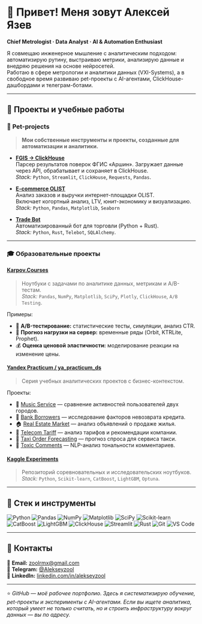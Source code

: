 # 👋 Привет! Меня зовут Алексей Язев  

**Chief Metrologist · Data Analyst · AI & Automation Enthusiast**

Я совмещаю инженерное мышление с аналитическим подходом: автоматизирую рутину, выстраиваю метрики, анализирую данные и внедряю решения на основе нейросетей.  
Работаю в сфере метрологии и аналитики данных (VXI-Systems), а в свободное время развиваю pet-проекты с AI-агентами, ClickHouse-дашбордами и телеграм-ботами.  

---

## 🚀 Проекты и учебные работы

### 🧰 **Pet-projects**
> **Мои собственные инструменты и проекты, созданные для автоматизации и аналитики.**

- [**FGIS → ClickHouse**](./01_pet_projects/FGIS_Arshin)  
  Парсер результатов поверок ФГИС «Аршин». Загружает данные через API, обрабатывает и сохраняет в ClickHouse.  
  *Stack:* `Python`, `Streamlit`, `ClickHouse`, `Requests`, `Pandas`.

- [**E-commerce OLIST**](./01_pet_projects/E-commerce_OLIST)  
  Анализ заказов и выручки интернет-площадки OLIST.  
  Включает когортный анализ, LTV, юнит-экономику и визуализацию.  
  *Stack:* `Python`, `Pandas`, `Matplotlib`, `Seaborn`

- [**Trade Bot**](./01_pet_projects/trade_bot)  
  Автоматизированный бот для торговли (Python + Rust).  
  *Stack:* `Python`, `Rust`, `Telebot`, `SQLAlchemy`.

---

### 🎓 **Образовательные проекты**

#### [**Karpov.Courses**](./02_karpov_courses)
> Ноутбуки с задачами по аналитике данных, метрикам и A/B-тестам.  
> *Stack:* `Pandas`, `NumPy`, `Matplotlib`, `SciPy`, `Plotly`, `ClickHouse`, `A/B Testing`.

Примеры:
- 🧪 **A/B-тестирование:** статистические тесты, симуляции, анализ CTR.  
- 🔮 **Прогноз нагрузки на сервер:** временные ряды (Orbit, KTRLite, Prophet).  
- 💰 **Оценка ценовой эластичности:** моделирование реакции на изменение цены.

#### [**Yandex Practicum / ya_practicum_ds**](./03_yandex_practicum)
> Серия учебных аналитических проектов с бизнес-контекстом.

Проекты:
- 🎵 [Music Service](./03_yandex_practicum/01_music_service) — сравнение активностей пользователей двух городов.  
- 🏦 [Bank Borrowers](./03_yandex_practicum/02_bank_borrowers) — исследование факторов невозврата кредита.  
- 🏠 [Real Estate Market](./03_yandex_practicum/03_real_estate_market) — анализ объявлений о продаже жилья.  
- 📡 [Telecom Tariff](./03_yandex_practicum/04_tariff_telecom) — анализ тарифов и рекомендации компании.  
- 🚖 [Taxi Order Forecasting](./03_yandex_practicum/12_taxi_order_forecasting) — прогноз спроса для сервиса такси.  
- 💬 [Toxic Comments](./03_yandex_practicum/13_toxic_comments) — NLP-анализ тональности комментариев.  

#### [**Kaggle Experiments**](./04_kaggle)
> Репозиторий соревновательных и исследовательских ноутбуков.  
> *Stack:* `Python`, `Scikit-learn`, `CatBoost`, `LightGBM`, `Optuna`.

---

## 🧠 Стек и инструменты

![Python](https://img.shields.io/badge/Python-3776AB?logo=python&logoColor=white)
![Pandas](https://img.shields.io/badge/Pandas-150458?logo=pandas&logoColor=white)
![NumPy](https://img.shields.io/badge/NumPy-013243?logo=numpy&logoColor=white)
![Matplotlib](https://img.shields.io/badge/Matplotlib-3776AB?logo=matplotlib&logoColor=white)
![SciPy](https://img.shields.io/badge/SciPy-8CAAE6?logo=scipy&logoColor=white)
![Scikit-learn](https://img.shields.io/badge/Scikit--learn-F7931E?logo=scikit-learn&logoColor=white)
![CatBoost](https://img.shields.io/badge/CatBoost-FFA500?logo=catboost&logoColor=white)
![LightGBM](https://img.shields.io/badge/LightGBM-20B2AA?logo=lightgbm&logoColor=white)
![ClickHouse](https://img.shields.io/badge/ClickHouse-FFCC00?logo=clickhouse&logoColor=black)
![Streamlit](https://img.shields.io/badge/Streamlit-FF4B4B?logo=streamlit&logoColor=white)
![Rust](https://img.shields.io/badge/Rust-DEA584?logo=rust&logoColor=black)
![Git](https://img.shields.io/badge/Git-F05032?logo=git&logoColor=white)
![VS Code](https://img.shields.io/badge/VS%20Code-007ACC?logo=visual-studio-code&logoColor=white)

---

## 💬 Контакты

📧 **Email:** [zoolrmx@gmail.com](mailto:zoolrmx@gmail.com)  
💬 **Telegram:** [@Alekseyzool](https://t.me/Alekseyzool)  
💼 **LinkedIn:** [linkedin.com/in/alekseyzool](https://linkedin.com/in/alekseyzool)

---

⭐️ *GitHub — моё рабочее портфолио. Здесь я систематизирую обучение, pet-проекты и эксперименты с AI-агентами. Если вы ищете аналитика, который умеет не только считать, но и строить инфраструктуру вокруг данных — вы по адресу.*